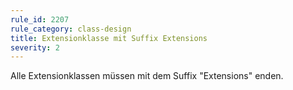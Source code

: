 ```yaml
---
rule_id: 2207
rule_category: class-design
title: Extensionklasse mit Suffix Extensions
severity: 2
---
```

Alle Extensionklassen müssen mit dem Suffix "Extensions" enden.
